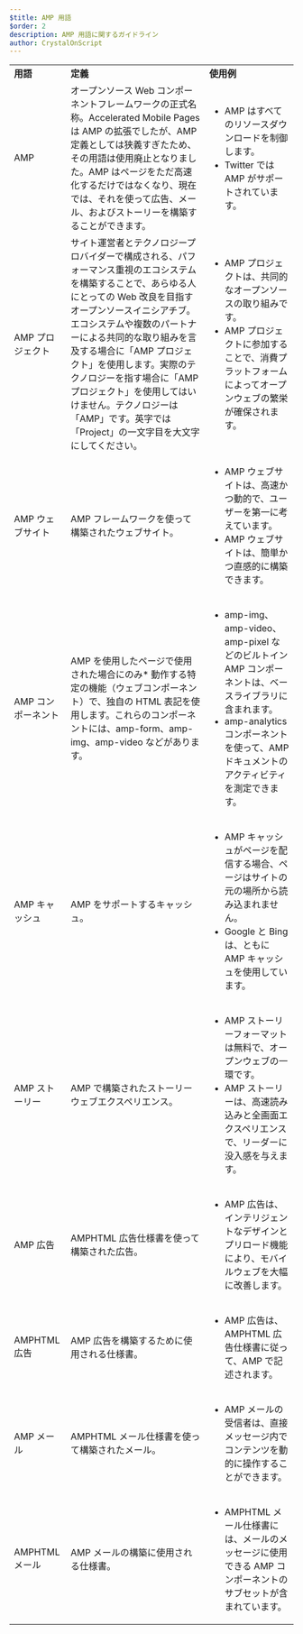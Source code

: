 ```yaml
---
$title: AMP 用語
$order: 2
description: AMP 用語に関するガイドライン
author: CrystalOnScript
---
```


<table>
  <tr>
   <td>
<strong>用語</strong>
   </td>
   <td>
<strong>定義</strong>
   </td>
   <td>
<strong>使用例</strong>
   </td>
  </tr>
  <tr>
   <td>AMP</td>
   <td>オープンソース Web コンポーネントフレームワークの正式名称。Accelerated Mobile Pages は AMP の拡張でしたが、AMP 定義としては狭義すぎたため、その用語は使用廃止となりました。AMP はページをただ高速化するだけではなくなり、現在では、それを使って広告、メール、およびストーリーを構築することができます。</td>
   <td>
<ul>
      <li>AMP はすべてのリソースダウンロードを制御します。</li>
<li>Twitter では AMP がサポートされています。</li>
      </ul>
   </td>
  </tr>
  <tr>
   <td>AMP プロジェクト</td>
   <td>サイト運営者とテクノロジープロバイダーで構成される、パフォーマンス重視のエコシステムを構築することで、あらゆる人にとっての Web 改良を目指すオープンソースイニシアチブ。エコシステムや複数のパートナーによる共同的な取り組みを言及する場合に「AMP プロジェクト」を使用します。実際のテクノロジーを指す場合に「AMP プロジェクト」を使用してはいけません。テクノロジーは「AMP」です。英字では「Project」の一文字目を大文字にしてください。</td>
   <td>
<ul>
      <li>AMP プロジェクトは、共同的なオープンソースの取り組みです。</li>
<li>AMP プロジェクトに参加することで、消費プラットフォームによってオープンウェブの繁栄が確保されます。</li>
</ul>
   </td>
  </tr>
  <tr>
   <td>AMP ウェブサイト</td>
   <td>AMP フレームワークを使って構築されたウェブサイト。</td>
   <td>
<ul>
      <li>AMP ウェブサイトは、高速かつ動的で、ユーザーを第一に考えています。</li>
<li>AMP ウェブサイトは、簡単かつ直感的に構築できます。</li>
</ul>
   </td>
  </tr>
  <tr>
   <td>AMP コンポーネント</td>
   <td>AMP を使用したページで使用された場合にのみ* 動作する特定の機能（ウェブコンポーネント）で、独自の HTML 表記を使用します。これらのコンポーネントには、amp-form、amp-img、amp-video などがあります。</td>
   <td>
<ul>
      <li>amp-img、amp-video、amp-pixel などのビルトイン AMP コンポーネントは、ベースライブラリに含まれます。</li>
<li>amp-analytics コンポーネントを使って、AMP ドキュメントのアクティビティを測定できます。</li>
</ul>
   </td>
  </tr>
  <tr>
   <td>AMP キャッシュ</td>
   <td>AMP をサポートするキャッシュ。</td>
   <td>
<ul>
      <li>AMP キャッシュがページを配信する場合、ページはサイトの元の場所から読み込まれません。</li>
<li>Google と Bing は、ともに AMP キャッシュを使用しています。</li>
</ul>
   </td>
  </tr>
  <tr>
   <td>AMP ストーリー</td>
   <td>AMP で構築されたストーリーウェブエクスペリエンス。</td>
   <td>
<ul>
      <li>AMP ストーリーフォーマットは無料で、オープンウェブの一環です。</li>
<li>AMP ストーリーは、高速読み込みと全画面エクスペリエンスで、リーダーに没入感を与えます。</li>
</ul>
   </td>
  </tr>
  <tr>
   <td>AMP 広告</td>
   <td>AMPHTML 広告仕様書を使って構築された広告。</td>
   <td>
<ul>
      <li>AMP 広告は、インテリジェントなデザインとプリロード機能により、モバイルウェブを大幅に改善します。</li>
</ul>
   </td>
  </tr>
  <tr>
   <td>AMPHTML 広告</td>
   <td>AMP 広告を構築するために使用される仕様書。</td>
   <td>
<ul>
      <li>AMP 広告は、AMPHTML 広告仕様書に従って、AMP で記述されます。</li>
</ul>
   </td>
  </tr>
  <tr>
   <td>AMP メール</td>
   <td>AMPHTML メール仕様書を使って構築されたメール。</td>
   <td>
<ul>
      <li>AMP メールの受信者は、直接メッセージ内でコンテンツを動的に操作することができます。</li>
</ul>
   </td>
  </tr>
  <tr>
   <td>AMPHTML メール</td>
   <td>AMP メールの構築に使用される仕様書。</td>
   <td>
<ul>
      <li>AMPHTML メール仕様書には、メールのメッセージに使用できる AMP コンポーネントのサブセットが含まれています。</li>
</ul>
   </td>
  </tr>
</table>

